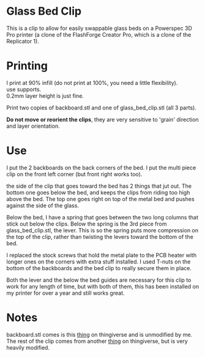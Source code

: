 # Glass Bed Clip

This is a clip to allow for easily swappable glass beds on a Powerspec 3D Pro printer (a clone of the FlashForge Creator Pro, which is a clone of the Replicator 1).

# Printing

I print at 90% infill (do not print at 100%, you need a little flexibility).  
use supports.  
0.2mm layer height is just fine.  

Print two copies of backboard.stl and one of glass_bed_clip.stl (all 3 parts).

**Do not move or reorient the clips**, they are very sensitive to 'grain' direction and layer orientation.

# Use

I put the 2 backboards on the back corners of the bed. I put the multi piece clip on the front left corner (but front right works too).

the side of the clip that goes toward the bed has 2 things that jut out. The bottom one goes below the bed, and keeps the clips from riding too high above the bed. The top one goes right on top of the metal bed and pushes against the side of the glass.

Below the bed, I have a spring that goes between the two long columns that stick out below the clips. Below the spring is the 3rd piece from glass_bed_clip.stl, the lever. This is so the spring puts more compression on the top of the clip, rather than twisting the levers toward the bottom of the bed.

I replaced the stock screws that hold the metal plate to the PCB heater with longer ones on the corners with extra stuff installed. I used T-nuts on the bottom of the backboards and the bed clip to really secure them in place.


Both the lever and the below the bed guides are necessary for this clip to work for any length of time, but with both of them, this has been installed on my printer for over a year and still works great.

# Notes

backboard.stl comes is this [thing](https://www.thingiverse.com/thing:537587) on thingiverse and is unmodified by me. The rest of the clip comes from another [thing](https://www.thingiverse.com/thing:645203) on thingiverse, but is very heavily modified. 

